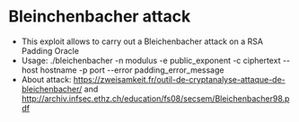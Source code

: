 # Bleinchenbacher attack

* This exploit allows to carry out a Bleichenbacher attack on a RSA Padding Oracle
* Usage: ./bleichenbacher -n modulus -e public_exponent -c ciphertext --host hostname -p port --error padding_error_message
* About attack: https://zweisamkeit.fr/outil-de-cryptanalyse-attaque-de-bleichenbacher/ and http://archiv.infsec.ethz.ch/education/fs08/secsem/Bleichenbacher98.pdf
